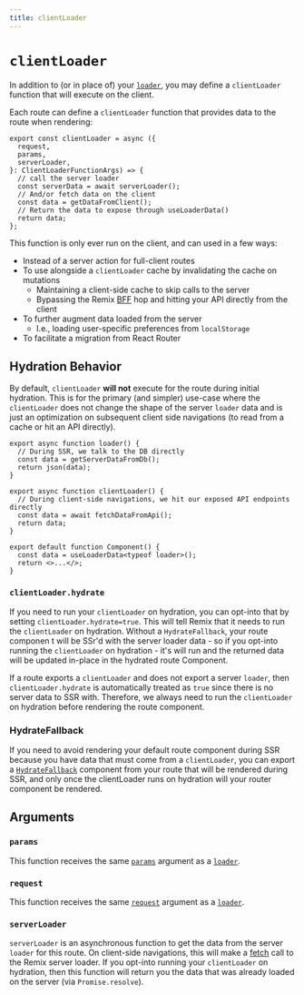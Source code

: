 ```yaml
---
title: clientLoader
---
```


# `clientLoader`

In addition to (or in place of) your [`loader`][loader], you may define a `clientLoader` function that will execute on the client.

Each route can define a `clientLoader` function that provides data to the route when rendering:

```tsx
export const clientLoader = async ({
  request,
  params,
  serverLoader,
}: ClientLoaderFunctionArgs) => {
  // call the server loader
  const serverData = await serverLoader();
  // And/or fetch data on the client
  const data = getDataFromClient();
  // Return the data to expose through useLoaderData()
  return data;
};
```

This function is only ever run on the client, and can used in a few ways:

- Instead of a server action for full-client routes
- To use alongside a `clientLoader` cache by invalidating the cache on mutations
  - Maintaining a client-side cache to skip calls to the server
  - Bypassing the Remix [BFF][bff] hop and hitting your API directly from the client
- To further augment data loaded from the server
  - I.e., loading user-specific preferences from `localStorage`
- To facilitate a migration from React Router

## Hydration Behavior

By default, `clientLoader` **will not** execute for the route during initial hydration. This is for the primary (and simpler) use-case where the `clientLoader` does not change the shape of the server `loader` data and is just an optimization on subsequent client side navigations (to read from a cache or hit an API directly).

```tsx
export async function loader() {
  // During SSR, we talk to the DB directly
  const data = getServerDataFromDb();
  return json(data);
}

export async function clientLoader() {
  // During client-side navigations, we hit our exposed API endpoints directly
  const data = await fetchDataFromApi();
  return data;
}

export default function Component() {
  const data = useLoaderData<typeof loader>();
  return <>...</>;
}
```

### `clientLoader.hydrate`

If you need to run your `clientLoader` on hydration, you can opt-into that by setting `clientLoader.hydrate=true`. This will tell Remix that it needs to run the `clientLoader` on hydration. Without a `HydrateFallback`, your route componen t will be SSr'd with the server loader data - so if you opt-into running the `clientLoader` on hydration - it's will run and the returned data will be updated in-place in the hydrated route Component.

<docs-info>If a route exports a `clientLoader` and does not export a server `loader`, then `clientLoader.hydrate` is automatically treated as `true` since there is no server data to SSR with. Therefore, we always need to run the `clientLoader` on hydration before rendering the route component.</docs-info>

### HydrateFallback

If you need to avoid rendering your default route component during SSR because you have data that must come from a `clientLoader`, you can export a [`HydrateFallback`][hydratefallback] component from your route that will be rendered during SSR, and only once the clientLoader runs on hydration will your router component be rendered.

## Arguments

### `params`

This function receives the same [`params`][loader-params] argument as a [`loader`][loader].

### `request`

This function receives the same [`request`][loader-request] argument as a [`loader`][loader].

### `serverLoader`

`serverLoader` is an asynchronous function to get the data from the server `loader` for this route. On client-side navigations, this will make a [fetch][fetch] call to the Remix server loader. If you opt-into running your `clientLoader` on hydration, then this function will return you the data that was already loaded on the server (via `Promise.resolve`).

[loader]: ./loader
[loader-params]: ./loader#params
[loader-request]: ./loader#request
[hydratefallback]: ./hydrate-fallback
[bff]: ../guides/bff
[fetch]: https://developer.mozilla.org/en-US/docs/Web/API/Fetch_API
